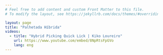 ```yaml
---
# Feel free to add content and custom Front Matter to this file.
# To modify the layout, see https://jekyllrb.com/docs/themes/#overriding-theme-defaults

layout: page
title: "Palhetada Híbrida"
videos:
  - title: "Hybrid Picking Quick Lick | Kiko Loureiro"
    url: https://www.youtube.com/embed/8NpRtsFpGVo
    lang: eng
---
```

